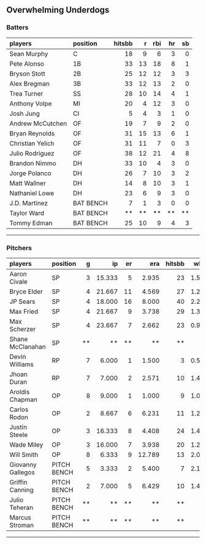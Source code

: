## Overwhelming Underdogs

### Batters

 
|players          |position  | hitsbb|  r| rbi| hr| sb| 
|:----------------|:---------|------:|--:|---:|--:|--:| 
|Sean Murphy      |C         |     18|  9|   6|  3|  0| 
|Pete Alonso      |1B        |     33| 13|  18|  8|  1| 
|Bryson Stott     |2B        |     25| 12|  12|  3|  3| 
|Alex Bregman     |3B        |     33| 12|  13|  2|  0| 
|Trea Turner      |SS        |     28| 10|  14|  4|  1| 
|Anthony Volpe    |MI        |     20|  4|  12|  3|  0| 
|Josh Jung        |CI        |      5|  4|   3|  1|  0| 
|Andrew McCutchen |OF        |     19|  7|   9|  2|  0| 
|Bryan Reynolds   |OF        |     31| 15|  13|  6|  1| 
|Christian Yelich |OF        |     31| 11|   7|  0|  3| 
|Julio Rodriguez  |OF        |     38| 12|  21|  4|  8| 
|Brandon Nimmo    |DH        |     33| 10|   4|  3|  0| 
|Jorge Polanco    |DH        |     26|  7|  10|  3|  2| 
|Matt Wallner     |DH        |     14|  8|  10|  3|  1| 
|Nathaniel Lowe   |DH        |     23|  6|   9|  3|  0| 
|J.D. Martinez    |BAT BENCH |      7|  1|   3|  0|  0| 
|Taylor Ward      |BAT BENCH |     **| **|  **| **| **| 
|Tommy Edman      |BAT BENCH |     25| 10|   9|  4|  3| 

* * *

### Pitchers

 
|players           |position    |  g|     ip| er|    era| hitsbb|  whip| so|  w| sv| 
|:-----------------|:-----------|--:|------:|--:|------:|------:|-----:|--:|--:|--:| 
|Aaron Civale      |SP          |  3| 15.333|  5|  2.935|     23| 1.500| 11|  1|  0| 
|Bryce Elder       |SP          |  4| 21.667| 11|  4.569|     27| 1.246| 14|  2|  0| 
|JP Sears          |SP          |  4| 18.000| 16|  8.000|     40| 2.222| 21|  0|  0| 
|Max Fried         |SP          |  4| 21.667|  9|  3.738|     29| 1.338| 20|  2|  0| 
|Max Scherzer      |SP          |  4| 23.667|  7|  2.662|     23| 0.972| 30|  3|  0| 
|Shane McClanahan  |SP          | **|     **| **|     **|     **|    **| **| **| **| 
|Devin Williams    |RP          |  7|  6.000|  1|  1.500|      3| 0.500| 10|  2|  3| 
|Jhoan Duran       |RP          |  7|  7.000|  2|  2.571|     10| 1.429| 11|  0|  5| 
|Aroldis Chapman   |OP          |  8|  9.000|  1|  1.000|      9| 1.000| 16|  0|  0| 
|Carlos Rodon      |OP          |  2|  8.667|  6|  6.231|     11| 1.269|  6|  0|  0| 
|Justin Steele     |OP          |  3| 16.333|  8|  4.408|     24| 1.469| 21|  2|  0| 
|Wade Miley        |OP          |  3| 16.000|  7|  3.938|     20| 1.250|  8|  0|  0| 
|Will Smith        |OP          |  8|  6.333|  9| 12.789|     13| 2.053|  5|  0|  4| 
|Giovanny Gallegos |PITCH BENCH |  5|  3.333|  2|  5.400|      7| 2.100|  4|  0|  1| 
|Griffin Canning   |PITCH BENCH |  2|  7.000|  5|  6.429|     10| 1.429| 10|  1|  0| 
|Julio Teheran     |PITCH BENCH | **|     **| **|     **|     **|    **| **| **| **| 
|Marcus Stroman    |PITCH BENCH | **|     **| **|     **|     **|    **| **| **| **| 


* * *



